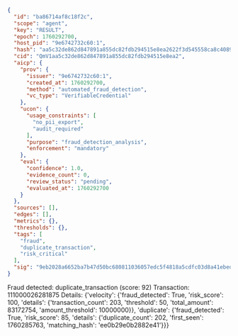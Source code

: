 ```json
{
  "id": "ba86714af8c18f2c",
  "scope": "agent",
  "key": "RESULT",
  "epoch": 1760292700,
  "host_pid": "9e6742732c60:1",
  "hash": "aa5c32de862d847891a855dc82fdb294515e8ea2622f3d545558ca8c4089e95b",
  "cid": "QmV1aa5c32de862d847891a855dc82fdb294515e8ea2",
  "aicp": {
    "prov": {
      "issuer": "9e6742732c60:1",
      "created_at": 1760292700,
      "method": "automated_fraud_detection",
      "vc_type": "VerifiableCredential"
    },
    "ucon": {
      "usage_constraints": [
        "no_pii_export",
        "audit_required"
      ],
      "purpose": "fraud_detection_analysis",
      "enforcement": "mandatory"
    },
    "eval": {
      "confidence": 1.0,
      "evidence_count": 0,
      "review_status": "pending",
      "evaluated_at": 1760292700
    }
  },
  "sources": [],
  "edges": [],
  "metrics": {},
  "thresholds": {},
  "tags": [
    "fraud",
    "duplicate_transaction",
    "risk_critical"
  ],
  "sig": "9eb2028a6652ba7b47d50bc680811036057edc5f4818a5cdfc03d8a41ebed2ad"
}
```

Fraud detected: duplicate_transaction (score: 92)
Transaction: 111000026281875
Details: {'velocity': {'fraud_detected': True, 'risk_score': 100, 'details': {'transaction_count': 203, 'threshold': 50, 'total_amount': 83172754, 'amount_threshold': 10000000}}, 'duplicate': {'fraud_detected': True, 'risk_score': 85, 'details': {'duplicate_count': 202, 'first_seen': 1760285763, 'matching_hash': 'ee0b29e0b2882e41'}}}